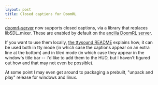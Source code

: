```yaml
---
layout: post
title: Closed captions for DoomRL
---
```


[doomrl-server](https://github.com/ToxicFrog/doomrl-server) now supports closed captions, via a library that replaces libSDL_mixer. These are enabled by default on the [ancilla DoomRL server](http://phobos.ancilla.ca/).

If you want to use them locally, [the ttysound README](https://github.com/ToxicFrog/doomrl-server/tree/master/ttysound) explains how; it can be used both in tty mode (in which case the captions appear on an extra line at the bottom) and in tiled mode (in which case they appear in the window's title bar -- I'd like to add them to the HUD, but I haven't figured out how and that may not even be possible).

At some point I may even get around to packaging a prebuilt, "unpack and play" release for windows and linux.
